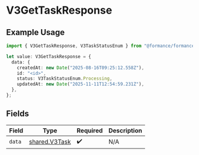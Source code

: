 # V3GetTaskResponse

## Example Usage

```typescript
import { V3GetTaskResponse, V3TaskStatusEnum } from "@formance/formance-sdk/sdk/models/shared";

let value: V3GetTaskResponse = {
  data: {
    createdAt: new Date("2025-08-16T09:25:12.558Z"),
    id: "<id>",
    status: V3TaskStatusEnum.Processing,
    updatedAt: new Date("2025-11-11T12:54:59.231Z"),
  },
};
```

## Fields

| Field                                                 | Type                                                  | Required                                              | Description                                           |
| ----------------------------------------------------- | ----------------------------------------------------- | ----------------------------------------------------- | ----------------------------------------------------- |
| `data`                                                | [shared.V3Task](../../../sdk/models/shared/v3task.md) | :heavy_check_mark:                                    | N/A                                                   |